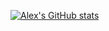 [![Alex's GitHub stats](https://github-readme-stats.vercel.app/api?username=vandorena)](https://github.com/vandorena/github-readme-stats)
